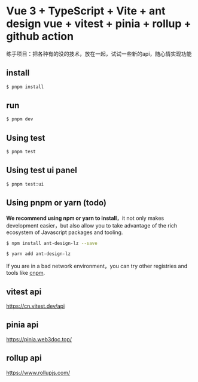# Vue 3 + TypeScript + Vite + ant design vue + vitest + pinia + rollup + github action

练手项目：把各种有的没的技术，放在一起，试试一些新的api，随心情实现功能

## install

```bash
$ pnpm install
```
## run

```bash
$ pnpm dev
```

## Using test

```bash
$ pnpm test
```
## Using test ui panel

```bash
$ pnpm test:ui
```


## Using pnpm or yarn (todo)

**We recommend using npm or yarn to install**，it not only makes development easier，but also allow you to take advantage of the rich ecosystem of Javascript packages and tooling.

```bash
$ npm install ant-design-lz --save
```

```bash
$ yarn add ant-design-lz
```

If you are in a bad network environment，you can try other registries and tools like [cnpm](https://github.com/cnpm/cnpm).


## vitest api

https://cn.vitest.dev/api

## pinia api

https://pinia.web3doc.top/

## rollup api

https://www.rollupjs.com/
